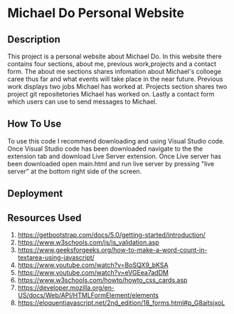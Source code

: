 # Michael Do Personal Website

## Description

This project is a personal website about Michael Do. In this website there contains four sections, about me, previous work,projects and a contact form.
The about me sections shares infomation about Michael's colloege caree thus far and what events will take place in the near future. Previous work displays two
jobs Michael has worked at. Projects section shares two project git repositetories Michael has worked on. Lastly a contact form which users can use to send messages to Michael.

## How To Use

To use this code I recommend downloading and using Visual Studio code. Once Visual Studio code has been downloaded navigate to the the extension tab and download Live Server extension. Once Live server has been downloaded open main.html and run live server by pressing "live server" at the bottom right side of the screen.

## Deployment

## Resources Used

1. https://getbootstrap.com/docs/5.0/getting-started/introduction/
2. https://www.w3schools.com/js/js_validation.asp
3. https://www.geeksforgeeks.org/how-to-make-a-word-count-in-textarea-using-javascript/
4. https://www.youtube.com/watch?v=BoSQX9_bKSA
5. https://www.youtube.com/watch?v=eVGEea7adDM
6. https://www.w3schools.com/howto/howto_css_cards.asp
7. https://developer.mozilla.org/en-US/docs/Web/API/HTMLFormElement/elements
8. https://eloquentjavascript.net/2nd_edition/18_forms.html#p_G8aitsjxoL
